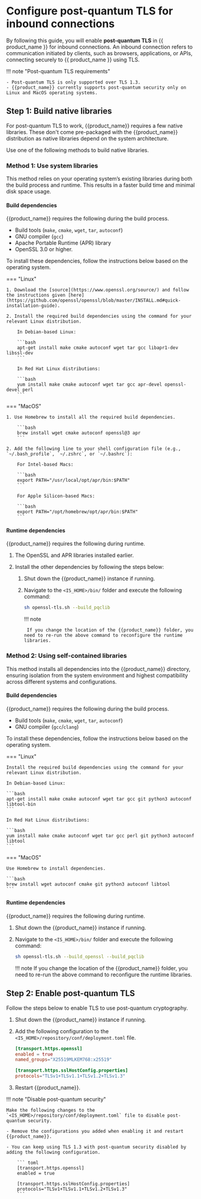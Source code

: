 # Configure post-quantum TLS for inbound connections

By following this guide, you will enable **post-quantum TLS** in {{ product_name }} for inbound connections. An inbound connection refers to communication initiated by clients, such as browsers, applications, or APIs, connecting securely to {{ product_name }} using TLS.

!!! note "Post-quantum TLS requirements"

    - Post-quantum TLS is only supported over TLS 1.3.
    - {{product_name}} currently supports post-quantum security only on Linux and MacOS operating systems.

## Step 1: Build native libraries

For post-quantum TLS to work, {{product_name}} requires a few native libraries. These don't come pre-packaged with the {{product_name}} distribution as native libraries depend on the system architecture.

Use one of the following methods to build native libraries.

### Method 1: Use system libraries

This method relies on your operating system’s existing libraries during both the build process and runtime. This results in a faster build time and minimal disk space usage.

#### Build dependencies

{{product_name}} requires the following during the build process.

- Build tools (`make`, `cmake`, `wget`, `tar`, `autoconf`)
- GNU compiler (`gcc`)
- Apache Portable Runtime (APR) library
- OpenSSL 3.0 or higher.

To install these dependencies, follow the instructions below based on the operating system.

=== "Linux"

    1. Download the [source](https://www.openssl.org/source/) and follow the instructions given [here](https://github.com/openssl/openssl/blob/master/INSTALL.md#quick-installation-guide).

    2. Install the required build dependencies using the command for your relevant Linux distribution.

        In Debian-based Linux:

        ```bash
        apt-get install make cmake autoconf wget tar gcc libapr1-dev libssl-dev
        ```

        In Red Hat Linux distributions:

        ```bash
        yum install make cmake autoconf wget tar gcc apr-devel openssl-devel perl
        ```

=== "MacOS"

    1. Use Homebrew to install all the required build dependencies.

        ```bash
        brew install wget cmake autoconf openssl@3 apr
        ```

    2. Add the following line to your shell configuration file (e.g., `~/.bash_profile`, `~/.zshrc`, or `~/.bashrc`):

        For Intel-based Macs:

        ```bash
        export PATH="/usr/local/opt/apr/bin:$PATH"
        ```
        
        For Apple Silicon-based Macs:

        ```bash
        export PATH="/opt/homebrew/opt/apr/bin:$PATH"
        ```

#### Runtime dependencies

{{product_name}} requires the following during runtime.

1. The OpenSSL and APR libraries installed earlier.

2. Install the other dependencies by following the steps below:

    1. Shut down the {{product_name}} instance if running.
    2. Navigate to the `<IS_HOME>/bin/` folder and execute the following command:

        ```bash
        sh openssl-tls.sh --build_pqclib
        ```

        !!! note

            If you change the location of the {{product_name}} folder, you need to re-run the above command to reconfigure the runtime libraries.

### Method 2: Using self-contained libraries

This method installs all dependencies into the {{product_name}} directory, ensuring isolation from the system environment and highest compatibility across different systems and configurations.

#### Build dependencies

{{product_name}} requires the following during the build process.

- Build tools (`make`, `cmake`, `wget`, `tar`, `autoconf`)
- GNU compiler (`gcc`/`clang`)

To install these dependencies, follow the instructions below based on the operating system.

=== "Linux"

    Install the required build dependencies using the command for your relevant Linux distribution.

    In Debian-based Linux:

    ```bash
    apt-get install make cmake autoconf wget tar gcc git python3 autoconf libtool-bin
    ```

    In Red Hat Linux distributions:

    ```bash
    yum install make cmake autoconf wget tar gcc perl git python3 autoconf libtool
    ```

=== "MacOS"

    Use Homebrew to install dependencies.

    ```bash
    brew install wget autoconf cmake git python3 autoconf libtool
    ```

#### Runtime dependencies

{{product_name}} requires the following during runtime.

1. Shut down the {{product_name}} instance if running.
2. Navigate to the `<IS_HOME>/bin/` folder and execute the following command:

    ```bash
    sh openssl-tls.sh --build_openssl --build_pqclib
    ```

    !!! note
        If you change the location of the {{product_name}} folder, you need to re-run the above command to reconfigure the runtime libraries.

## Step 2: Enable post-quantum TLS

Follow the steps below to enable TLS to use post-quantum cryptography.

1. Shut down the {{product_name}} instance if running.
2. Add the following configuration to the `<IS_HOME>/repository/conf/deployment.toml` file.

    ``` toml
    [transport.https.openssl]
    enabled = true
    named_groups="X25519MLKEM768:x25519"

    [transport.https.sslHostConfig.properties]
    protocols="TLSv1+TLSv1.1+TLSv1.2+TLSv1.3"
    ```

3. Restart {{product_name}}.

!!! note "Disable post-quantum security"

    Make the following changes to the `<IS_HOME>/repository/conf/deployment.toml` file to disable post-quantum security.

    - Remove the configurations you added when enabling it and restart {{product_name}}.

    - You can keep using TLS 1.3 with post-quantum security disabled by adding the following configuration.
        
        ``` toml
        [transport.https.openssl]
        enabled = true

        [transport.https.sslHostConfig.properties]
        protocols="TLSv1+TLSv1.1+TLSv1.2+TLSv1.3"
        ```
